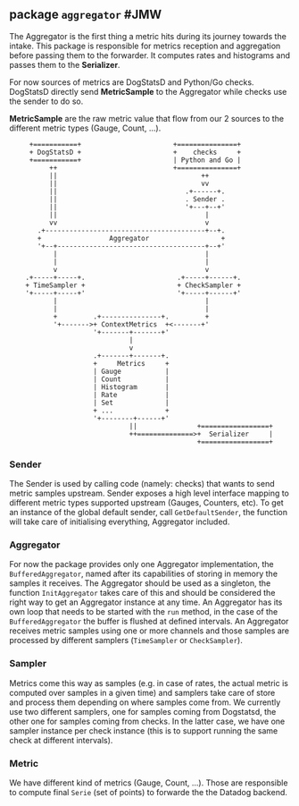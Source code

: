 ## package `aggregator` #JMW

The Aggregator is the first thing a metric hits during its journey towards the
intake. This package is responsible for metrics reception and aggregation
before passing them to the forwarder. It computes rates and histograms and
passes them to the **Serializer**.

For now sources of metrics are DogStatsD and Python/Go checks. DogStatsD
directly send **MetricSample** to the Aggregator while checks use the sender to
do so.

**MetricSample** are the raw metric value that flow from our 2 sources to the
different metric types (Gauge, Count, ...).


         +===========+                       +===============+
         + DogStatsD +                       +    checks     +
         +===========+                       | Python and Go |
              ++                             +===============+
              ||                                    ++
              ||                                    vv
              ||                                .+------+.
              ||                                . Sender .
              ||                                '+---+--+'
              ||                                     |
              vv                                     v
           .+----------------------------------------+--+.
           +                 Aggregator                  +
           '+--+-------------------------------------+--+'
               |                                     |
               |                                     |
               v                                     v
        .+-----+-----+.                       .+-----+------+.
        + TimeSampler +                       + CheckSampler +
        '+-----+-----+'                       '+-----+------+'
               |                                     |
               |                                     |
               +         .+---------------+.         +
               '+------->+ ContextMetrics  +<-------+'
                         '+-------+-------+'
                                  |
                                  v
                         .+-------+-------+.
                         +     Metrics     +
                         | Gauge           |
                         | Count           |
                         | Histogram       |
                         | Rate            |
                         | Set             |
                         + ...             +
                         '+--------+------+'
                                  ||               +=================+
                                  ++==============>+  Serializer     |
                                                   +=================+

### Sender
The Sender is used by calling code (namely: checks) that wants to send metric
samples upstream. Sender exposes a high level interface mapping to different
metric types supported upstream (Gauges, Counters, etc). To get an instance of
the global default sender, call `GetDefaultSender`, the function will take care
of initialising everything, Aggregator included.

### Aggregator
For now the package provides only one Aggregator implementation, the
`BufferedAggregator`, named after its capabilities of storing in memory the
samples it receives. The Aggregator should be used as a singleton, the function
`InitAggregator` takes care of this and should be considered the right way to
get an Aggregator instance at any time. An Aggregator has its own loop that
needs to be started with the `run` method, in the case of the
`BufferedAggregator` the buffer is flushed at defined intervals. An Aggregator
receives metric samples using one or more channels and those samples are
processed by different samplers (`TimeSampler` or `CheckSampler`).

### Sampler
Metrics come this way as samples (e.g. in case of rates, the actual metric is
computed over samples in a given time) and samplers take care of store and
process them depending on where samples come from. We currently use two
different samplers, one for samples coming from Dogstatsd, the other one for
samples coming from checks. In the latter case, we have one sampler instance
per check instance (this is to support running the same check at different
intervals).

### Metric
We have different kind of metrics (Gauge, Count, ...). Those are responsible to
compute final `Serie` (set of points) to forwarde the the Datadog backend.
